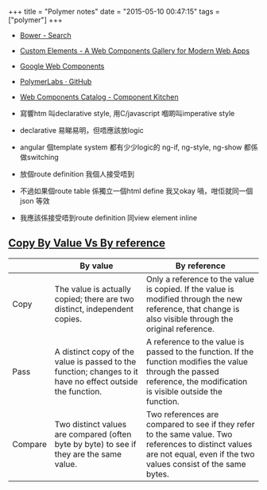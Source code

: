 +++
title = "Polymer notes"
date = "2015-05-10 00:47:15"
tags = ["polymer"]
+++
- [Bower - Search](http://bower.io/search/?q=web-components)
- [Custom Elements - A Web Components Gallery for Modern Web Apps](http://customelements.io/)
- [Google Web Components](http://googlewebcomponents.github.io/)
- [PolymerLabs · GitHub](https://github.com/PolymerLabs)
- [Web Components Catalog - Component Kitchen](http://component.kitchen/)


- 寫響htm 叫declarative style, 用C/javascript 嗰啲叫imperative style
- declarative 易睇易明，但唔應該放logic
- angular 個template system 都有少少logic的 ng-if, ng-style, ng-show 都係做switching
- 放個route definition 我個人接受唔到
- 不過如果個route table 係獨立一個html define 我又okay 喎，咁佢就同一個json 等效
- 我應該係接受唔到route definition 同view element inline

## [Copy By Value Vs By reference](http://docstore.mik.ua/orelly/webprog/jscript/ch11_02.htm#jscript4-CHP-11-TABLE-2)

||By value|By reference|
|---|---|---|
|Copy| The value is actually copied; there are two distinct, independent copies.| Only a reference to the value is copied. If the value is modified through the new reference, that change is also visible through the original reference.|
|Pass| A distinct copy of the value is passed to the function; changes to it have no effect outside the function.| A reference to the value is passed to the function. If the function modifies the value through the passed reference, the modification is visible outside the function.|
|Compare| Two distinct values are compared (often byte by byte) to see if they are the same value.| Two references are compared to see if they refer to the same value. Two references to distinct values are not equal, even if the two values consist of the same bytes.|
